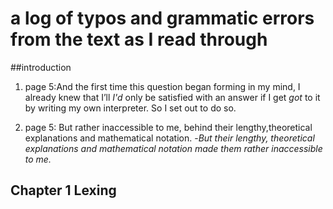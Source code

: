 # a log of typos and grammatic errors from the text as I read through

##introduction
1. page 5:And the first time this question began forming in
my mind, I already knew that I’ll *I'd* only be satisfied with an answer if I get *got* to it by writing my own interpreter. So I set out to do so.

2. page 5: But rather inaccessible to me, behind their lengthy,theoretical explanations and mathematical notation.
	-*But their lengthy, theoretical explanations and mathematical notation made them rather inaccessible to me.*

## Chapter 1 Lexing

